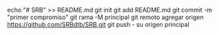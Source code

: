 echo "# SRB" >> README.md 
git init 
git add README.md 
git commit -m "primer compromiso" 
git rama -M principal 
git remoto agregar origen https://github.com/SRBdtb/SRB.git
 git push - su origen principal
